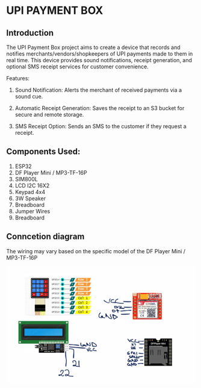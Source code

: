 # UPI PAYMENT BOX

## Introduction
The UPI Payment Box project aims to create a device that records and notifies merchants/vendors/shopkeepers of UPI payments made to them in real time. This device provides sound notifications, receipt generation, and optional SMS receipt services for customer convenience.

Features:

1) Sound Notification: Alerts the merchant of received payments via a sound cue.

2) Automatic Receipt Generation: Saves the receipt to an S3 bucket for secure and remote storage.

3) SMS Receipt Option: Sends an SMS to the customer if they request a receipt.

## Components Used:

1) ESP32
2) DF Player Mini / MP3-TF-16P
3) SIM800L
4) LCD I2C 16X2
5) Keypad 4x4
6) 3W Speaker
7) Breadboard
8) Jumper Wires
9) Breadboard

## Conncetion diagram

The wiring may vary based on the specific model of the DF Player Mini / MP3-TF-16P


![Connection Diagarm](connection_diagram.png)
